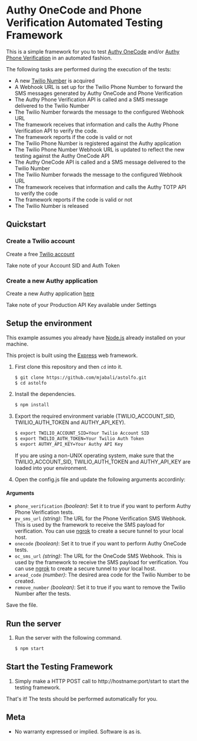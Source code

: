 # Authy OneCode and Phone Verification Automated Testing Framework

This is a simple framework for you to test [Authy OneCode](https://www.twilio.com/docs/api/authy/authy-totp) and/or [Authy Phone Verification](https://www.twilio.com/docs/api/authy/authy-phone-verification-api) in an automated fashion.

The following tasks are performed during the execution of the tests:
* A new [Twilio Number](https://www.twilio.com/phone-numbers) is acquired
* A Webhook URL is set up for the Twilio Phone Number to forward the SMS messages generated by Authy OneCode and Phone Verification
* The Authy Phone Verification API is called and a SMS message delivered to the Twilio Number
* The Twilio Number forwards the message to the configured Webhook URL
* The framework receives that information and calls the Authy Phone Verification API to verify the code.
* The framework reports if the code is valid or not
* The Twilio Phone Number is registered against the Authy application
* The Twilio Phone Number Webhook URL is updated to reflect the new testing against the Authy OneCode API
* The Authy OneCode API is called and a SMS message delivered to the Twilio Number
* The Twilio Number forwads the message to the configured Webhook URL
* The framework receives that information and calls the Authy TOTP API to verify the code
* The framework reports if the code is valid or not
* The Twilio Number is released

## Quickstart

### Create a Twilio account

Create a free [Twilio account](https://www.twilio.com/try-twilio)

Take note of your Account SID and Auth Token

### Create a new Authy application
Create a new Authy application [here](https://www.twilio.com/console/authy/applications)

Take note of your Production API Key available under Settings

## Setup the environment

This example assumes you already have [Node.js](https://nodejs.org) already installed on your machine.

This project is built using the [Express](http://expressjs.com/) web framework.

1. First clone this repository and then `cd` into it.

   ```bash
   $ git clone https://github.com/mjabali/astolfo.git
   $ cd astolfo
   ```

1. Install the dependencies.

   ```bash
   $ npm install
   ```

1. Export the required environment variable (TWILIO\_ACCOUNT\_SID, TWILIO\_AUTH\_TOKEN and AUTHY\_API\_KEY).

   ```bash
   $ export TWILIO_ACCOUNT_SID=Your Twilio Account SID
   $ export TWILIO_AUTH_TOKEN=Your Twilio Auth Token
   $ export AUTHY_API_KEY=Your Authy API Key

   ```
   If you are using a non-UNIX operating system, make sure that the TWILIO_ACCOUNT_SID, TWILIO_AUTH_TOKEN and AUTHY_API_KEY are loaded into your environment.

1. Open the config.js file and update the following arguments accordinly:
    
#### Arguments
* `phone_verification` _(boolean)_: Set it to true if you want to perform Authy Phone Verification tests.
* `pv_sms_url` _(string)_: The URL for the Phone Verification SMS Webhook. This is used by the framework to receive the SMS payload for verification. You can use [ngrok](https://ngrok.com/) to create a secure tunnel to your local host. 
* `onecode` _(boolean)_: Set it to true if you want to perform Authy OneCode tests.
* `oc_sms_url` _(string)_: The URL for the OneCode SMS Webhook. This is used by the framework to receive the SMS payload for verification. You can use [ngrok](https://ngrok.com/) to create a secure tunnel to your local host. 
* `aread_code` _(number)_: The desired area code for the Twilio Number to be created.
* `remove_number` _(boolean)_: Set it to true if you want to remove the Twilio Number after the tests.

Save the file.

## Run the server
1. Run the server with the following command.

   ```bash
   $ npm start
   ```

## Start the Testing Framework
1. Simply make a HTTP POST call to http://hostname:port/start to start the testing framework.

That's it! The tests should be performed automatically for you.

## Meta

* No warranty expressed or implied. Software is as is.
